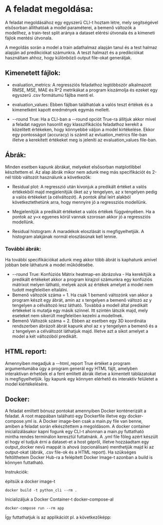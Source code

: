 # A feladat megoldása:
A feladat megoldásához egy egyszerű CLI-t hoztam létre, mely segítségével elsősorban állíthatóak a model paraméterei, a bemenő változók a modellhez, a train-test split aránya a dataset elérési útvonala és a kimeneti fájlok mentési útvonala.

A megoldás során a model a train adathalmaz alapján tanul és a test halmaz alapján ad predikciókat számunkra. A teszt halmazt és a predikciókat használtam ahhoz, hogy különböző output file-okat generáljak.

## Kimenetett fájlok:
- evaluation_metrics: A regressziós feladathoz legtöbbször alkalmazott RMSE, MSE, MAE és R^2 metrikákat a program kiszámolja és ezeket egy egyszerű .csv formátumú fájlba menti el.

- evaluation_values: Ebben fájlban találhatóak a valós teszt értékek és a kimenetként kapott eredmények egymás mellett. 

- --round True: Ha a CLI-ban  a --round opciót True-ra állítjuk akkor mivel a feladat nagyon hasonlít egy klasszifikációs feladathoz kerekít a közelített értékeken, hogy könnyebbé váljon a model kirtékelése. Ekkor egy pontosságot (accuracy) is számít az evluation_metrics file-ban illetve a kerekített értékeket meg is jeleníti az evaluation_values file-ban.

## Ábrák: 
Minden esetben kapunk ábrákat, melyeket elsősorban matplotlibbel készítettem el. Az alap ábrák mikor nem adunk meg más specifikációt és 2-nél több változót használunk a következők:

- Residual plot: A regresszió után kivonjuk a predikált értéket a valós értékekből majd megjelenítjük őket az y tengelyen, az x tengelyen pedig a valós értékeket (a célváltozót). A pontok által leírt alakból következtethetünk arra, hogy mennyire jó a regressziós modellünk. 

- Megjelenítjük a predikált értékeket a valós értékek függvényében. Ha a pontok az y=x egyenes körül vannak szorosan akkor jó a regressziós modellünk. 

- Residual histogram: A maradékok eloszlását is megfigyelhetjük. A histogram alakjának normál eloszlásúnak kell lennie.

### További ábrák: 
Ha további specifikációkat adunk meg akkor több ábrát is kaphatunk amivel jobban bele láthatunk a model működésébe. 

- --round True: Konfúziós Mátrix heatmap-en ábrázolva - Ha kerekítjük a predikált értékeket akkor a program kirajzol számunkra egy konfúziós mátrixot melyen látható, melyek azok az értékek amelyet a model nem tudott megfelelően eltalálni. 
- Bemenő változók száma = 1. Ha csak 1 bemenő változónk van akkor a program készít egy ábrát, amin az x tengelyen a bemenő változó az y tengelyen a célváltozó lesz látható. Továbbá a modell által predikált értékeket is mutatja egy másik színnel. Itt szintén látszik majd, mely eseteket nem sikerült megfelelően kezelni a modellnek.
- Bemenő Változók száma = 2. Ebben az esetben egy 3D koordináta rendszerben ábrázolt ábrát kapunk ahol az x y tengelyen a bemenő és a z tengelyen a célváltozót láthatjuk majd. Illetve azt a síkot amelyet a model a két változóból predikált.

## HTML report:
Amennyiben megadjuk a --html_report True értéket a program argumentumába úgy a program generál egy HTML fájlt, amelyben interaktívan érhetőek el a fent említett ábrák illetve a kimentett táblázatokat is megfigyelhetjük. Így kapunk egy könnyen elérhető és interaktív felületet a model kiértékelésére.

## Docker:
A feladat említett bónusz pontokat amennyiben Docker konténerizált a feladat. A root mappában található egy Dockerfile illetve egy docker-compose.yml is. 
A Docker image-ben csak a main.py file van benne, amiben a feladat során elkészítettem a megoldásom. A docker container inicializálásakor kapni fogunk egy CLI-t ahonnan a main.py futtatható mintha rendes terminálon keresztül futtatnánk. A .yml file főleg azért készült el hogy el tudjuk érni a dataset-et a host gépről, illetve hozzáadtam egy output_docker nevű mappát is ahová (opcionálisan) menthetjük majd ki az output-okat (ábrák, .csv file-ok és a HTML report).
Ha szükséges feltölthetem Docker Hub-ra a felépített Docker Image-t azonban a build is könnyen futtatható. 

Instrukciók:

építsük a docker image-t

```
docker build -t python_cli --rm .
```

Inicializáljuk a Docker Container-t docker-compose-al

```
docker-compose run --rm app
```
Így futtathatjuk is az applikációt pl. a következőképp:
```

```


